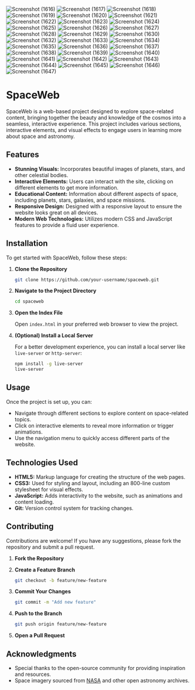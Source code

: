 ![Screenshot (1616)](https://github.com/user-attachments/assets/1b9f8e2e-4b33-4ba1-9d1b-a3482ec72117)
![Screenshot (1617)](https://github.com/user-attachments/assets/99c4870d-485d-4123-82f4-01dad8481740)
![Screenshot (1618)](https://github.com/user-attachments/assets/7af6d11c-2fad-4fe3-9949-aefe24737e05)
![Screenshot (1619)](https://github.com/user-attachments/assets/d126f6a1-83a2-497c-a731-c4d3c8bb8b36)
![Screenshot (1620)](https://github.com/user-attachments/assets/b7f3a688-9a14-42c8-9c62-e2ef78e6413e)
![Screenshot (1621)](https://github.com/user-attachments/assets/99604c03-99d8-4ad0-973b-4f456156e10c)
![Screenshot (1622)](https://github.com/user-attachments/assets/c418696a-9042-4b7a-981f-6b620e9178ae)
![Screenshot (1623)](https://github.com/user-attachments/assets/b955be0b-2849-4bd5-bc10-411073916cf1)
![Screenshot (1624)](https://github.com/user-attachments/assets/606b2c20-c997-4168-a7d6-dc71c8725a50)
![Screenshot (1625)](https://github.com/user-attachments/assets/667346d7-651c-4f43-8928-d5ccbc0dab09)
![Screenshot (1626)](https://github.com/user-attachments/assets/3a437b91-246e-4a72-9e0e-260a3099fcf1)
![Screenshot (1627)](https://github.com/user-attachments/assets/7bac74ca-6371-43dc-baac-2f8fdcc944d2)
![Screenshot (1628)](https://github.com/user-attachments/assets/cd6cc686-fdf1-472b-a03f-9d520201ffb0)
![Screenshot (1629)](https://github.com/user-attachments/assets/bb3958d0-5b05-4b1f-a19b-59eaf0cdcc1e)
![Screenshot (1630)](https://github.com/user-attachments/assets/838e56c1-539a-4c23-b04a-2493afc5a43f)
![Screenshot (1632)](https://github.com/user-attachments/assets/91902c2d-0153-421f-881d-6dda9bd631f0)
![Screenshot (1633)](https://github.com/user-attachments/assets/814f0a92-9cc5-48d3-bf99-67a6b46544bc)
![Screenshot (1634)](https://github.com/user-attachments/assets/d4594f42-7ba1-4880-979a-3b1730177e87)
![Screenshot (1635)](https://github.com/user-attachments/assets/0f7762e8-b7f8-411b-8f5f-8a2ce3708e94)
![Screenshot (1636)](https://github.com/user-attachments/assets/9844ef44-0331-4177-bf8b-c1fb15ac78c4)
![Screenshot (1637)](https://github.com/user-attachments/assets/370a0cbe-b8bd-4dd1-800b-c19c37bbff55)
![Screenshot (1638)](https://github.com/user-attachments/assets/cc2a206c-6d50-4f32-bf39-9c1d3fc7feaf)
![Screenshot (1639)](https://github.com/user-attachments/assets/65544d6b-19b8-423d-84f0-6a01650cd65a)
![Screenshot (1640)](https://github.com/user-attachments/assets/13d714a0-879f-450a-a2c4-7d5df6504c4e)
![Screenshot (1641)](https://github.com/user-attachments/assets/5e3bfcec-a8f1-4f5a-afdd-8893da100cb5)
![Screenshot (1642)](https://github.com/user-attachments/assets/23ff67c1-6c9a-4879-b935-672ab3e98230)
![Screenshot (1643)](https://github.com/user-attachments/assets/c52f79df-e641-497d-971b-dd98d43247e0)
![Screenshot (1644)](https://github.com/user-attachments/assets/e7329417-4149-4644-bf04-576fba5b1a3a)
![Screenshot (1645)](https://github.com/user-attachments/assets/20bdbddc-ade0-414d-88fe-ec8ff1bbb6d1)
![Screenshot (1646)](https://github.com/user-attachments/assets/8e9d4fad-d86c-4f67-83aa-c717630f9bd7)
![Screenshot (1647)](https://github.com/user-attachments/assets/355078c4-50ec-4760-9ad4-937d3dcfdb36)

# SpaceWeb

SpaceWeb is a web-based project designed to explore space-related content, bringing together the beauty and knowledge of the cosmos into a seamless, interactive experience.
This project includes various sections, interactive elements, and visual effects to engage users in learning more about space and astronomy.

## Features

- **Stunning Visuals:** Incorporates beautiful images of planets, stars, and other celestial bodies.
- **Interactive Elements:** Users can interact with the site, clicking on different elements to get more information.
- **Educational Content:** Information about different aspects of space, including planets, stars, galaxies, and space missions.
- **Responsive Design:** Designed with a responsive layout to ensure the website looks great on all devices.
- **Modern Web Technologies:** Utilizes modern CSS and JavaScript features to provide a fluid user experience.

## Installation

To get started with SpaceWeb, follow these steps:

1. **Clone the Repository**

   ```bash
   git clone https://github.com/your-username/spaceweb.git
   ```

2. **Navigate to the Project Directory**

   ```bash
   cd spaceweb
   ```

3. **Open the Index File**

   Open `index.html` in your preferred web browser to view the project.

4. **(Optional) Install a Local Server**

   For a better development experience, you can install a local server like `live-server` or `http-server`:

   ```bash
   npm install -g live-server
   live-server
   ```

## Usage

Once the project is set up, you can:

- Navigate through different sections to explore content on space-related topics.
- Click on interactive elements to reveal more information or trigger animations.
- Use the navigation menu to quickly access different parts of the website.

## Technologies Used

- **HTML5:** Markup language for creating the structure of the web pages.
- **CSS3:** Used for styling and layout, including an 800-line custom stylesheet for visual effects.
- **JavaScript:** Adds interactivity to the website, such as animations and content loading.
- **Git:** Version control system for tracking changes.

## Contributing

Contributions are welcome! If you have any suggestions, please fork the repository and submit a pull request. 

1. **Fork the Repository**
2. **Create a Feature Branch**

   ```bash
   git checkout -b feature/new-feature
   ```

3. **Commit Your Changes**

   ```bash
   git commit -m "Add new feature"
   ```

4. **Push to the Branch**

   ```bash
   git push origin feature/new-feature
   ```

5. **Open a Pull Request**



## Acknowledgments

- Special thanks to the open-source community for providing inspiration and resources.
- Space imagery sourced from [NASA](https://www.nasa.gov) and other open astronomy archives.

